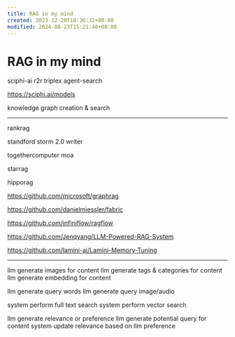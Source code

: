 ```yaml
---
title: RAG in my mind
created: 2023-12-20T18:36:32+00:00
modified: 2024-08-23T15:21:40+08:00
---
```


# RAG in my mind

sciphi-ai r2r triplex agent-search

https://sciphi.ai/models

knowledge graph creation & search

---

rankrag

standford storm 2.0 writer

togethercomputer moa

starrag

hipporag

https://github.com/microsoft/graphrag

https://github.com/danielmiessler/fabric

https://github.com/infiniflow/ragflow

https://github.com/Jenqyang/LLM-Powered-RAG-System

https://github.com/lamini-ai/Lamini-Memory-Tuning

---

llm generate images for content
llm generate tags & categories for content
llm generate embedding for content

llm generate query words
llm generate query image/audio

system perform full text search
system perform vector search

llm generate relevance or preference
llm generate potential query for content
system update relevance based on llm preference
